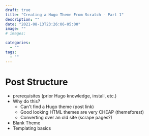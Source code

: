 ```yaml
---
draft: true
title: "Creating a Hugo Theme From Scratch - Part 1"
description: ""
date: "2021-08-13T23:26:06-05:00"
image: ""
# images:

categories:
  - ""
tags:
  - ""
---
```


# Post Structure
- prerequisites (prior Hugo knowledge, install, etc.)
- Why do this?
  - Can't find a Hugo theme (post link)
  - Good looking HTML themes are very CHEAP (themeforest)
  - Converting over an old site (scrape pages?)
- Blank Theme
- Templating basics